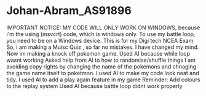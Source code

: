# Johan-Abram_AS91896
IMPORTANT NOTICE:
MY CODE WILL ONLY WORK ON WINDOWS, because i'm the using (msvcrt) code, which is windows only. To use my battle loop, you need to be on a Windows device.
This is for my Digi tech NCEA Exam
So, i am making a Muisc Quiz , so far no mistakes.
I have changed my mind. Now im making a knock off pokemon game.
Used AI because while loop wasnt working 
Asked help from AI to how to randomise/shuffle things
I am avoiding copy rights by changing the name of the pokemons and chnaging the game name itself to poketmon.
I used AI to make my code look neat and tidy.
I used AI to add a play again feature in my game
Reminder:
Add colours to the replay system
Used AI because battle loop didnt work properly 